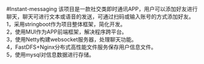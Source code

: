#Instant-messaging
该项目是一款社交类即时通讯APP，用户可以添加好友进行聊天，聊天可进行文本或语音的发送，可通过扫码或输入账号的方式添加好友。</br>
1，采用stringboot作为项目整体框架，简化开发。</br>
2，使用MUI作为APP前端框架，解决程序跨平台。</br>
3，使用Netty构建websocket服务器，处理聊天功能。</br>
4，FastDFS+Nginx分布式高性能文件服务保存用户信息文件。</br>
5，使用mysql对信息数据进行存储。</br>
